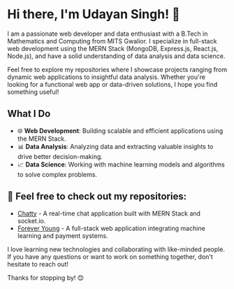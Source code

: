 # Hi there, I'm Udayan Singh! 👋

I am a passionate web developer and data enthusiast with a B.Tech in Mathematics and Computing from MITS Gwalior. I specialize in full-stack web development using the MERN Stack (MongoDB, Express.js, React.js, Node.js), and have a solid understanding of data analysis and data science.

Feel free to explore my repositories where I showcase projects ranging from dynamic web applications to insightful data analysis. Whether you're looking for a functional web app or data-driven solutions, I hope you find something useful!

## What I Do

- 🌐 **Web Development**: Building scalable and efficient applications using the MERN Stack.
- 📊 **Data Analysis**: Analyzing data and extracting valuable insights to drive better decision-making.
- 📈 **Data Science**: Working with machine learning models and algorithms to solve complex problems.

## 📂 Feel free to check out my repositories:
- [Chatty](https://github.com/udayan-singh/Chatty) - A real-time chat application built with MERN Stack and socket.io.
- [Forever Young](https://github.com/udayan-singh/Forever-Young) - A full-stack web application integrating machine learning and payment systems.

I love learning new technologies and collaborating with like-minded people. If you have any questions or want to work on something together, don't hesitate to reach out!

Thanks for stopping by! 😊
